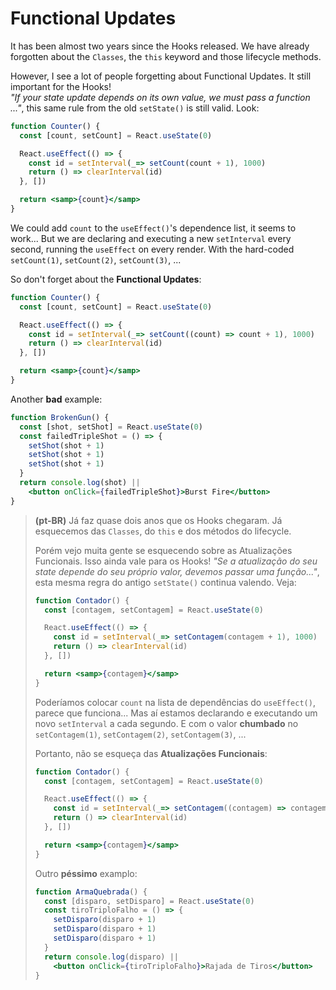 # Functional Updates

It has been almost two years since the Hooks released. We have already forgotten about the `Classes`, the `this` keyword and those lifecycle methods.

However, I see a lot of people forgetting about Functional Updates. It still important for the Hooks!  
_"If your state update depends on its own value, we must pass a function ..."_, this same rule from the old `setState()` is still valid. Look:

```jsx
function Counter() {
  const [count, setCount] = React.useState(0)

  React.useEffect(() => {
    const id = setInterval(_=> setCount(count + 1), 1000)
    return () => clearInterval(id)
  }, [])

  return <samp>{count}</samp>
}
```

We could add `count` to the `useEffect()`'s dependence list, it seems to work... But we are declaring and executing a new `setInterval` every second, running the `useEffect` on every render. With the hard-coded `setCount(1)`, `setCount(2)`, `setCount(3)`, ...

So don't forget about the **Functional Updates**:

```jsx
function Counter() {
  const [count, setCount] = React.useState(0)

  React.useEffect(() => {
    const id = setInterval(_=> setCount((count) => count + 1), 1000)
    return () => clearInterval(id)
  }, [])

  return <samp>{count}</samp>
}
```

Another **bad** example:

```jsx
function BrokenGun() {
  const [shot, setShot] = React.useState(0)
  const failedTripleShot = () => {
    setShot(shot + 1)
    setShot(shot + 1)
    setShot(shot + 1)
  }
  return console.log(shot) ||
    <button onClick={failedTripleShot}>Burst Fire</button>
}
```

> **(pt-BR)** Já faz quase dois anos que os Hooks chegaram. Já esquecemos das `Classes`, do `this` e dos métodos do lifecycle.
>
> Porém vejo muita gente se esquecendo sobre as Atualizações Funcionais. Isso ainda vale para os Hooks!
> _"Se a atualização do seu state depende do seu próprio valor, devemos passar uma função..."_, esta mesma regra do antigo `setState()` continua valendo. Veja:
>
> ```jsx
> function Contador() {
>   const [contagem, setContagem] = React.useState(0)
>
>   React.useEffect(() => {
>     const id = setInterval(_=> setContagem(contagem + 1), 1000)
>     return () => clearInterval(id)
>   }, [])
>
>   return <samp>{contagem}</samp>
> }
> ```
>
> Poderíamos colocar `count` na lista de dependências do `useEffect()`, parece que funciona... Mas aí estamos declarando e executando um novo `setInterval` a cada segundo. E com o valor **chumbado** no `setContagem(1)`, `setContagem(2)`, `setContagem(3)`, ...
>
> Portanto, não se esqueça das **Atualizações Funcionais**:
> ```jsx
> function Contador() {
>   const [contagem, setContagem] = React.useState(0)
>
>   React.useEffect(() => {
>     const id = setInterval(_=> setContagem((contagem) => contagem + 1), 1000)
>     return () => clearInterval(id)
>   }, [])
>
>   return <samp>{contagem}</samp>
> }
> ```
>
> Outro **péssimo** examplo:
>
> ```jsx
> function ArmaQuebrada() {
>   const [disparo, setDisparo] = React.useState(0)
>   const tiroTriploFalho = () => {
>     setDisparo(disparo + 1)
>     setDisparo(disparo + 1)
>     setDisparo(disparo + 1)
>   }
>   return console.log(disparo) ||
>     <button onClick={tiroTriploFalho}>Rajada de Tiros</button>
> }
> ```
